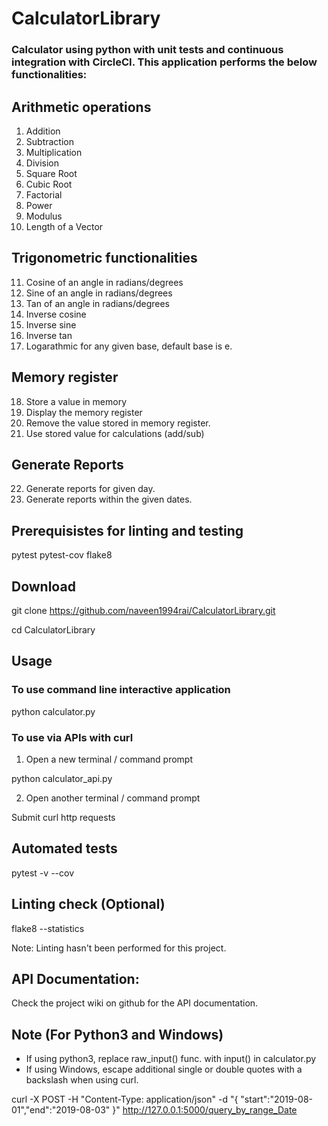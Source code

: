 # CalculatorLibrary
### Calculator using python with unit tests and continuous integration with CircleCI. This application performs the below functionalities:

## Arithmetic operations
1.  Addition
2.  Subtraction
3.  Multiplication
4.  Division
5.  Square Root
6.  Cubic Root
7.  Factorial
8.  Power
9.  Modulus
10. Length of a Vector


## Trigonometric functionalities
11. Cosine of an angle in radians/degrees
12. Sine of an angle in radians/degrees
13. Tan of an angle in radians/degrees
14. Inverse cosine
15. Inverse sine
16. Inverse tan
17. Logarathmic for any given base, default base is e.

## Memory register
18. Store a value in memory
19. Display the memory register
20. Remove the value stored in memory register.
21. Use stored value for calculations (add/sub)

## Generate Reports
22. Generate reports for given day.
23. Generate reports within the given dates.


## Prerequisistes for linting and testing
pytest
pytest-cov
flake8  


## Download
git clone https://github.com/naveen1994rai/CalculatorLibrary.git

cd CalculatorLibrary


## Usage

### To use command line interactive application
python calculator.py

### To use via APIs with curl
1. Open a new terminal / command prompt

python calculator_api.py


2. Open another terminal / command prompt

Submit curl http requests


## Automated tests
pytest -v --cov


## Linting check (Optional)
flake8 --statistics

Note: Linting hasn't been performed for this project.

## API Documentation:
Check the project wiki on github for the API documentation.

## Note (For Python3 and Windows)
* If using python3, replace raw_input() func. with input() in calculator.py
* If using Windows, escape additional single or double quotes with a backslash when using curl.

curl -X POST -H "Content-Type: application/json"  -d "{ \"start\":\"2019-08-01\",\"end\":\"2019-08-03\" }" http://127.0.0.1:5000/query_by_range_Date

